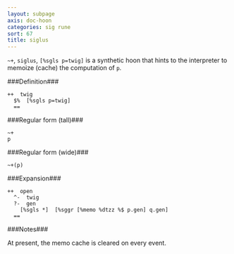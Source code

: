 ```yaml
---
layout: subpage
axis: doc-hoon
categories: sig rune
sort: 67
title: siglus
---
```




`~+`, `siglus`, `[%sgls p=twig]` is a synthetic hoon that
hints to the interpreter to memoize (cache) the computation 
of `p`.

###Definition###

    ++  twig  
      $%  [%sgls p=twig]
      ==

###Regular form (tall)###

    ~+  
    p

###Regular form (wide)###

    ~+(p)

###Expansion###
    
    ++  open
      ^-  twig
      ?-  gen
        [%sgls *]  [%sggr [%memo %dtzz %$ p.gen] q.gen]
      ==

###Notes###

At present, the memo cache is cleared on every event.
